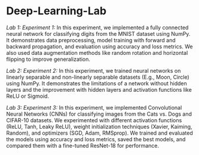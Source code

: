 # Deep-Learning-Lab

*Lab 1: Experiment 1:* In this experiment, we implemented a fully connected neural network for classifying digits from the MNIST dataset using NumPy. It demonstrates data preprocessing, model training with forward and backward propagation, and evaluation using accuracy and loss metrics. We also used data augmentation methods like random rotation and horizontal flipping to improve generalization.

*Lab 2: Experiment 2:* In this experiment, we trained neural networks on linearly separable and non-linearly separable datasets (E.g., Moon, Circle) using NumPy. It demonstrates the limitations of a network without hidden layers and the improvement with hidden layers and activation functions like ReLU or Sigmoid.

*Lab 3: Experiment 3:* In this experiment, we implemented Convolutional Neural Networks (CNNs) for classifying images from the Cats vs. Dogs and CIFAR-10 datasets. We experimented with different activation functions (ReLU, Tanh, Leaky ReLU), weight initialization techniques (Xavier, Kaiming, Random), and optimizers (SGD, Adam, RMSprop). We trained and evaluated the models using accuracy and loss metrics, saved the best models, and compared them with a fine-tuned ResNet-18 for performance.
